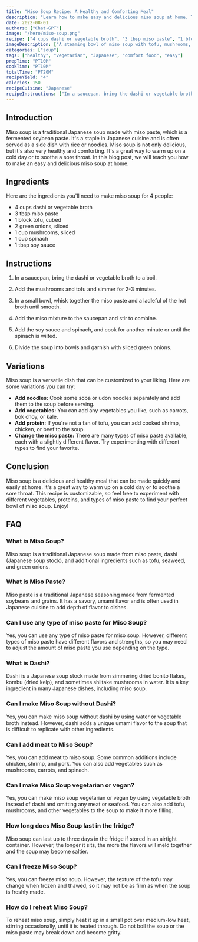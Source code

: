 ```yaml
---
title: "Miso Soup Recipe: A Healthy and Comforting Meal"
description: "Learn how to make easy and delicious miso soup at home. This recipe is perfect for a quick and healthy meal, and can be customized to your liking."
date: 2022-08-01
authors: ["Chat-GPT"]
image: "/hero/miso-soup.png"
recipe: ["4 cups dashi or vegetable broth", "3 tbsp miso paste", "1 block tofu, cubed", "2 green onions, sliced", "1 cup mushrooms, sliced", "1 cup spinach", "1 tbsp soy sauce"]
imageDescription: ["A steaming bowl of miso soup with tofu, mushrooms, and spinach"] 
categories: ["soup"]
tags: ["healthy", "vegetarian", "Japanese", "comfort food", "easy"]
prepTime: "PT10M"
cookTime: "PT10M"
totalTime: "PT20M"
recipeYield: "4"
calories: 150
recipeCuisine: "Japanese"
recipeInstructions: ["In a saucepan, bring the dashi or vegetable broth to a boil.", "Add the mushrooms and tofu and simmer for 2-3 minutes.", "In a small bowl, whisk together the miso paste and a ladleful of the hot broth until smooth.", "Add the miso mixture to the saucepan and stir to combine.", "Add the soy sauce and spinach, and cook for another minute or until the spinach is wilted.", "Divide the soup into bowls and garnish with sliced green onions."]
---
```


## Introduction

Miso soup is a traditional Japanese soup made with miso paste, which is a fermented soybean paste. It's a staple in Japanese cuisine and is often served as a side dish with rice or noodles. Miso soup is not only delicious, but it's also very healthy and comforting. It's a great way to warm up on a cold day or to soothe a sore throat. In this blog post, we will teach you how to make an easy and delicious miso soup at home. 

## Ingredients

Here are the ingredients you'll need to make miso soup for 4 people:

- 4 cups dashi or vegetable broth
- 3 tbsp miso paste
- 1 block tofu, cubed
- 2 green onions, sliced
- 1 cup mushrooms, sliced
- 1 cup spinach
- 1 tbsp soy sauce

## Instructions

1. In a saucepan, bring the dashi or vegetable broth to a boil.

2. Add the mushrooms and tofu and simmer for 2-3 minutes.

3. In a small bowl, whisk together the miso paste and a ladleful of the hot broth until smooth.

4. Add the miso mixture to the saucepan and stir to combine.

5. Add the soy sauce and spinach, and cook for another minute or until the spinach is wilted.

6. Divide the soup into bowls and garnish with sliced green onions.

## Variations

Miso soup is a versatile dish that can be customized to your liking. Here are some variations you can try:

- **Add noodles:** Cook some soba or udon noodles separately and add them to the soup before serving.
- **Add vegetables:** You can add any vegetables you like, such as carrots, bok choy, or kale.
- **Add protein:** If you're not a fan of tofu, you can add cooked shrimp, chicken, or beef to the soup.
- **Change the miso paste:** There are many types of miso paste available, each with a slightly different flavor. Try experimenting with different types to find your favorite.

## Conclusion

Miso soup is a delicious and healthy meal that can be made quickly and easily at home. It's a great way to warm up on a cold day or to soothe a sore throat. This recipe is customizable, so feel free to experiment with different vegetables, proteins, and types of miso paste to find your perfect bowl of miso soup. Enjoy!

## FAQ

### What is Miso Soup?

Miso soup is a traditional Japanese soup made from miso paste, dashi (Japanese soup stock), and additional ingredients such as tofu, seaweed, and green onions.

### What is Miso Paste?

Miso paste is a traditional Japanese seasoning made from fermented soybeans and grains. It has a savory, umami flavor and is often used in Japanese cuisine to add depth of flavor to dishes.

### Can I use any type of miso paste for Miso Soup?

Yes, you can use any type of miso paste for miso soup. However, different types of miso paste have different flavors and strengths, so you may need to adjust the amount of miso paste you use depending on the type.

### What is Dashi?

Dashi is a Japanese soup stock made from simmering dried bonito flakes, kombu (dried kelp), and sometimes shiitake mushrooms in water. It is a key ingredient in many Japanese dishes, including miso soup.

### Can I make Miso Soup without Dashi?

Yes, you can make miso soup without dashi by using water or vegetable broth instead. However, dashi adds a unique umami flavor to the soup that is difficult to replicate with other ingredients.

### Can I add meat to Miso Soup?

Yes, you can add meat to miso soup. Some common additions include chicken, shrimp, and pork. You can also add vegetables such as mushrooms, carrots, and spinach.

### Can I make Miso Soup vegetarian or vegan?

Yes, you can make miso soup vegetarian or vegan by using vegetable broth instead of dashi and omitting any meat or seafood. You can also add tofu, mushrooms, and other vegetables to the soup to make it more filling.

### How long does Miso Soup last in the fridge?

Miso soup can last up to three days in the fridge if stored in an airtight container. However, the longer it sits, the more the flavors will meld together and the soup may become saltier.

### Can I freeze Miso Soup?

Yes, you can freeze miso soup. However, the texture of the tofu may change when frozen and thawed, so it may not be as firm as when the soup is freshly made.

### How do I reheat Miso Soup?

To reheat miso soup, simply heat it up in a small pot over medium-low heat, stirring occasionally, until it is heated through. Do not boil the soup or the miso paste may break down and become gritty.